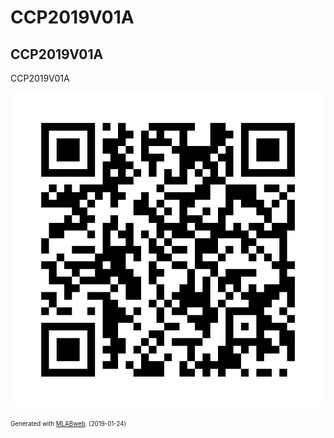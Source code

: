 <!--- PrjInfo ---> <!--- Please remove this line after manually editing --->
<!--- 00a56be08b96043df9e37d6aff7b6990 --->
<!--- Created:2019-01-24 14:54:04.365883: ---> 
<!--- Author:: ---> 
<!--- AuthorEmail:: ---> 
<!--- Tags:: ---> 
<!--- Ust:: ---> 
<!--- Label --->
<!--- ELabel ---> 
<!--- Name:CCP2019V01A: --->
# CCP2019V01A
<!--- LongName --->
## CCP2019V01A
<!--- ELongName ---> 

<!--- Lead --->
CCP2019V01A
<!--- ELead ---> 

![CCP2019V01A](doc/img/CCP2019V01A_QRcode.png) 


<!--- Description --->
<!--- EDescription --->
<!--- Content --->
<!--- EContent --->
<sub><sup> Generated with [MLABweb](https://github.com/MLAB-project/MLABweb). (2019-01-24)</sup></sub>